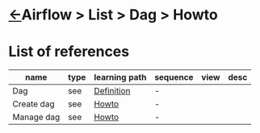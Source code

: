 <head><link rel="stylesheet" href="../../../md.css"/></head>

[//]: #(Reference)
[Repo_Readme]:      ../list/object_list.md
[Dag_Whatis]:       ../whatis/dag_whatis.md
[Dag_Create_Howto]: ../howto/dag_create_howto.md
[Dag_Other_Howto]:  ../howto/dag_other_howto.md

# [&larr;][Repo_Readme]Airflow > List > Dag > Howto
# List of references
|name|type|learning path|sequence|view|desc|
|-|-|-|-|-|-|
|Dag|see|[Definition][Dag_Whatis]|-|
|Create dag|see|[Howto][Dag_Create_Howto]|-|
|Manage dag|see|[Howto][Dag_Other_Howto]|-|


